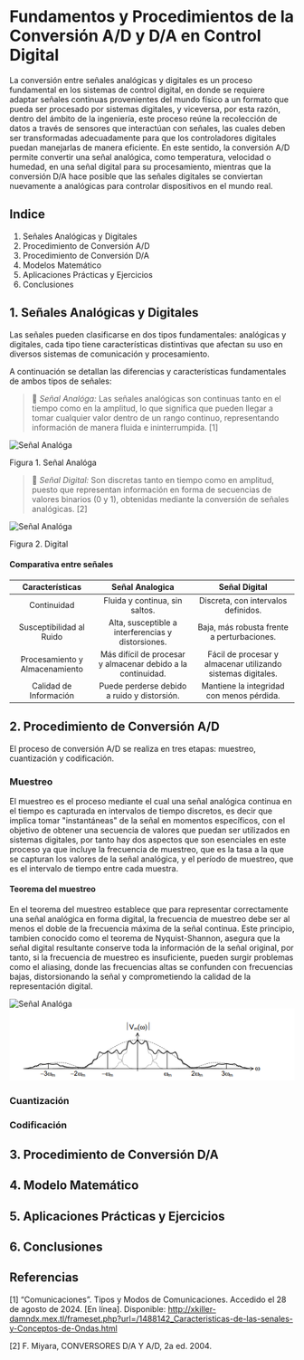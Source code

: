 # Fundamentos y Procedimientos de la Conversión A/D y D/A en Control Digital
La conversión entre señales analógicas y digitales es un proceso fundamental en los sistemas de control digital, en donde se requiere adaptar señales continuas provenientes del mundo físico a un formato que pueda ser procesado por sistemas digitales, y viceversa, por esta razón, dentro del ámbito de la ingeniería, este proceso reúne la recolección de datos a través de sensores que interactúan con señales, las cuales deben ser transformadas adecuadamente para que los controladores digitales puedan manejarlas de manera eficiente. En este sentido, la conversión A/D permite convertir una señal analógica, como temperatura, velocidad o humedad, en una señal digital para su procesamiento, mientras que la conversión D/A hace posible que las señales digitales se conviertan nuevamente a analógicas para controlar dispositivos en el mundo real.

## Indice
1. Señales Analógicas y Digitales
2. Procedimiento de Conversión A/D
3. Procedimiento de Conversión D/A
4. Modelos Matemático
5. Aplicaciones Prácticas y Ejercicios
6. Conclusiones
## 1. Señales Analógicas y Digitales
Las señales pueden clasificarse en dos tipos fundamentales: analógicas y digitales, cada tipo tiene características distintivas que afectan su uso en diversos sistemas de comunicación y procesamiento.

A continuación se detallan las diferencias y características fundamentales de ambos tipos de señales:

>🔑 *Señal Analóga:* Las señales analógicas son continuas tanto en el tiempo como en la amplitud, lo que significa que pueden llegar a tomar cualquier valor dentro de un rango continuo, representando información de manera fluida e ininterrumpida. [1] 

![Señal Analóga](http://xkiller-damndx.mex.tl/imagesnew2/0/0/0/2/1/3/9/8/2/5/Standing_wave_2.gif)

Figura 1. Señal Analóga

>🔑 *Señal Digital:* Son discretas tanto en tiempo como en amplitud, puesto que representan información en forma de secuencias de valores binarios (0 y 1), obtenidas mediante la conversión de señales analógicas. [2]

![Señal Analóga](https://miro.medium.com/v2/resize:fit:1000/1*T05QpHC6DaUl7-9Xrqo5IA.gif)

Figura 2. Digital

#### Comparativa entre señales
| Características 	| Señal Analogica 	| Señal Digital 	|
|:---:	|:---:	|:---:	|
| Continuidad 	| Fluida y continua, sin saltos. 	| Discreta, con intervalos definidos. 	|
| Susceptibilidad al Ruido 	| Alta, susceptible a interferencias y distorsiones. 	| Baja, más robusta frente a perturbaciones. 	|
| Procesamiento y Almacenamiento 	| Más difícil de procesar y almacenar debido a la continuidad. 	| Fácil de procesar y almacenar utilizando sistemas digitales. 	|
| Calidad de Información 	| Puede perderse debido a ruido y distorsión. 	| Mantiene la integridad con menos pérdida. 	|

## 2. Procedimiento de Conversión A/D
El proceso de conversión A/D se realiza en tres etapas: muestreo, cuantización y codificación.
### Muestreo
El muestreo es el proceso mediante el cual una señal analógica continua en el tiempo es capturada en intervalos de tiempo discretos, es decir que implica tomar "instantáneas" de la señal en momentos específicos, con el objetivo de obtener una secuencia de valores que puedan ser utilizados en sistemas digitales, por tanto hay dos aspectos que son esenciales en este proceso ya que incluye la frecuencia de muestreo, que es la tasa a la que se capturan los valores de la señal analógica, y el período de muestreo, que es el intervalo de tiempo entre cada muestra. 

#### Teorema del muestreo
En el teorema del muestreo establece que para representar correctamente una señal analógica en forma digital, la frecuencia de muestreo debe ser al menos el doble de la frecuencia máxima de la señal continua. Este principio, tambien conocido como el teorema de Nyquist-Shannon, asegura que la señal digital resultante conserve toda la información de la señal original, por tanto, si la frecuencia de muestreo es insuficiente, pueden surgir problemas como el aliasing, donde las frecuencias altas se confunden con frecuencias bajas, distorsionando la señal y comprometiendo la calidad de la representación digital.

![Señal Analóga](https://miro.medium.com/v2/resize:fit:1000/1*T05QpHC6DaUl7-9Xrqo5IA.gif)
![Señal Analóga](https://github.com/Evellyn27/Apuntes-de-Control-Digital/blob/3c0e776d83616f144ae21ed4f9f465e3fe096eea/Screenshot%202024-08-31%20201541.png)


### Cuantización
### Codificación
## 3. Procedimiento de Conversión D/A

## 4. Modelo Matemático

## 5. Aplicaciones Prácticas y Ejercicios

## 6. Conclusiones

## Referencias
[1] “Comunicaciones”. Tipos y Modos de Comunicaciones. Accedido el 28 de agosto de 2024. [En línea]. Disponible: http://xkiller-damndx.mex.tl/frameset.php?url=/1488142_Caracteristicas-de-las-senales-y-Conceptos-de-Ondas.html

[2] F. Miyara, CONVERSORES D/A Y A/D, 2a ed. 2004.
